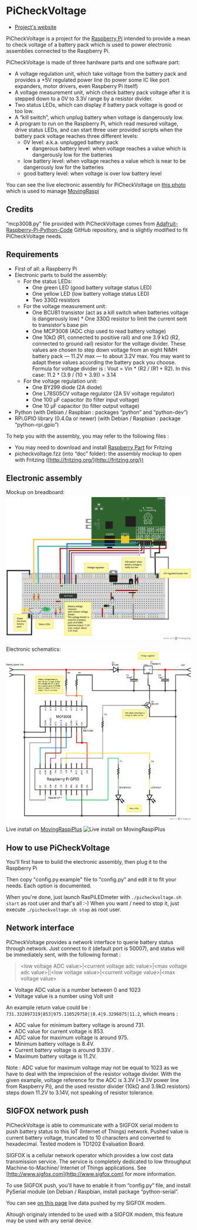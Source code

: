 PiCheckVoltage
==============

* [Project's website](https://goddess-gate.com/projects/en/raspi/picheckvoltage)

PiCheckVoltage is a project for the [Raspberry Pi](http://raspberrypi.org) intended to provide a mean to check voltage of a battery pack which is used to power electronic assemblies connected to the Raspberry Pi.

PiCheckVoltage is made of three hardware parts and one software part:

* A voltage regulation unit, which take voltage from the battery pack and provides a +5V regulated power line (to power some IC like port expanders, motor drivers, even Raspberry Pi itself)
* A voltage measurement unit, which check battery pack voltage after it is stepped down to a 0V to 3.3V range by a resistor divider.
* Two status LEDs, which can display if battery pack voltage is good or too low.
* A “kill switch”, which unplug battery when voltage is dangerously low.
* A program to run on the Raspberry Pi, which read mesured voltage, drive status LEDs, and can start three user provided scripts when the battery pack voltage reaches three different levels:
	* 0V level: a.k.a. unplugged battery pack
        * dangerous battery level: when voltage reaches a value which is dangerously low for the batteries
	* low battery level: when voltage reaches a value which is near to be dangerously low for the batteries
	* good battery level: when voltage is over low battery level


You can see the live electronic assembly for PiCheckVoltage on [this photo](http://www.flickr.com/photos/aboudou/8666239532/) which is used to manage [MovingRaspi](https://goddess-gate.com/projects/en/raspi/movingraspi) 

Credits
-------

“mcp3008.py” file provided with PiCheckVoltage comes from [Adafruit-Raspberry-Pi-Python-Code](https://github.com/adafruit/Adafruit-Raspberry-Pi-Python-Code) GitHub repository, and is slightly modified to fit PiCheckVoltage needs.


Requirements
------------

* First of all: a Raspberry Pi
* Electronic parts to build the assembly:
	* For the status LEDs:
		* One green LED (good battery voltage status LED)
		* One yellow LED (low battery voltage status LED)
		* Two 330Ω resistors
	* For the voltage measurement unit:
		* One BCU81 transistor (act as a kill switch when batteries voltage is dangerously low) 
                * One 330Ω resistor to limit the current sent to transistor's base pin
		* One MCP3008 (ADC chip used to read battery voltage)
		* One 10kΩ (R1, connected to positive rail) and one 3.9 kΩ (R2, connected to ground rail) resistor for the voltage divider. These values are chosen to step down voltage from an eight NiMH battery pack — 11.2V max — to about 3.2V max. You may want to adapt these values according the battery pack you choose. Formula for voltage divider is : Vout = Vin * (R2 / (R1 + R2). In this case: 11.2 * (3.9 / (10 + 3.9)) = 3.14
	* For the voltage regulation unit:
		* One BY299 diode (2A diode)
		* One L78S05CV voltage regulator (2A 5V voltage regulator)
		* One 100 µF capacitor (to filter input voltage)
		* One 10 µF capacitor (to filter output voltage)
* Python (with Debian / Raspbian : packages “python” and “python-dev”)
* RPi.GPIO library (0.4.0a or newer) (with Debian / Raspbian : package “python-rpi.gpio”)

To help you with the assembly, you may refer to the following files :

* You may need to download and install [Raspberry Part](https://github.com/adafruit/Fritzing-Library/blob/master/AdaFruit.fzbz) for Fritzing
* picheckvoltage.fzz (into “doc” folder): the assembly mockup to open with Fritzing 
  ([http://fritzing.org/](http://fritzing.org/))


Electronic assembly
-------------------

Mockup on breadboard:
![Mockup on breadboard](/imgs/mockup.png "Mockup on breadboard")

Electronic schematics:
![Electronic schematics](/imgs/schematic.png "Electronic schematics")

Live install on [MovingRaspiPlus](https://github.com/aboudou/movingraspi)
![Live install on MovingRaspiPlus](http://farm9.staticflickr.com/8254/8666239532_4e708423b7_c.jpg "Live install on MovingRaspiPlus")

How to use PiCheckVoltage
-------------------------

You'll first have to build the electronic assembly, then plug it to the Raspberry Pi

Then copy "config.py.example" file to "config.py" and edit it to fit your needs. Each option is documented.

When you're done, just launch RasPiLEDmeter with `./picheckvoltage.sh start` as root user and that's all :-) When you want / need to stop it, just execute `./picheckvoltage.sh stop` as root user.


Network interface
-----------------

PiCheckVoltage provides a network interface to querie battery status through network. Just connect to it (default port is 50007), and status will be immediately sent, with the following format :

> \<low voltage ADC value\>|\<current voltage adc value\>|\<max voltage adc value\>||\<low voltage value\>|\<current voltage value\>|\<max voltage value\>

* Voltage ADC value is a number between 0 and 1023
* Voltage value is a number using Volt unit

An example return value could be : `731.332897319|853|975.110529758||8.4|9.3296875|11.2`, which means :

* ADC value for minimum battery voltage is around 731.
* ADC value for current voltage is 853.
* ADC value for maximum voltage is around 975.
* Minimum battery voltage is 8.4V.
* Current battery voltage is around 9.33V .
* Maximum battery voltage is 11.2V.

Note : ADC value for maximum voltage may not be equal to 1023 as we have to deal with the imprecision of the resistor voltage divider. With the given example, voltage reference for the ADC is 3.3V (+3.3V power line from Raspberry Pi), and the used resistor divider (10kΩ and 3.9kΩ resistors) steps down 11.2V to 3.14V, not speaking of resistor tolerance.


SIGFOX network push
-------------------

PiCheckVoltage is able to communicate with a SIGFOX serial modem to push battery status to this IoT (Internet of Things) network. Pushed value is current battery voltage, truncated to 10 characters and converted to hexadecimal. Tested modem is TD1202 Evaluation Board.

SIGFOX is a cellular network operator which provides a low cost data transmission service. The service is completely dedicated to low throughput Machine-to-Machine/ Internet of Things applications. See [http://www.sigfox.com](http://www.sigfox.com) for more information.

To use SIGFOX push, you'll have to enable it from “config.py” file, and install PySerial module (on Debian / Raspbian, install package “python-serial”.

You can see [on this page](https://goddess-gate.com/sigfox/) live data pushed by my SIGFOX modem.

Altough originaly intended to be used with a SIGFOX modem, this feature may be used with any serial device.

